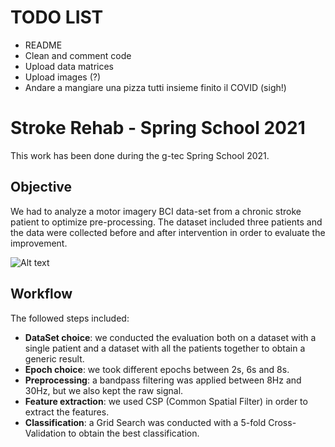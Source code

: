
# TODO LIST

* README
* Clean and comment code
* Upload data matrices
* Upload images (?)
* Andare a mangiare una pizza tutti insieme finito il COVID (sigh!)


# Stroke Rehab - Spring School 2021

This work has been done during the g-tec Spring School 2021.

## Objective

We had to analyze a motor imagery BCI data-set from a chronic stroke patient to optimize pre-processing. The dataset included three patients and the data were collected before and after intervention in order to evaluate the improvement.

![Alt text](img/img.jpg?raw=true "Timing")

## Workflow

The followed steps included:

* **DataSet choice**: we conducted the evaluation both on a dataset with a single patient and a dataset with all the patients together to obtain a generic result.
* **Epoch choice**: we took different epochs between 2s, 6s and 8s.
* **Preprocessing**: a bandpass filtering was applied between 8Hz and 30Hz, but we also kept the raw signal.
* **Feature extraction**: we used CSP (Common Spatial Filter) in order to extract the features.
* **Classification**: a Grid Search was conducted with a 5-fold Cross-Validation to obtain the best classification.

###
